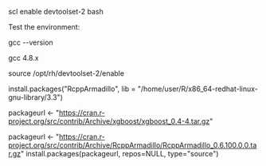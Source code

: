 scl enable devtoolset-2 bash

Test the environment:
  
gcc --version

gcc 4.8.x

source /opt/rh/devtoolset-2/enable

install.packages("RcppArmadillo", lib = "/home/user/R/x86_64-redhat-linux-gnu-library/3.3")


packageurl <- "https://cran.r-project.org/src/contrib/Archive/xgboost/xgboost_0.4-4.tar.gz"

packageurl <- "https://cran.r-project.org/src/contrib/Archive/RcppArmadillo/RcppArmadillo_0.6.100.0.0.tar.gz"
install.packages(packageurl, repos=NULL, type="source")
